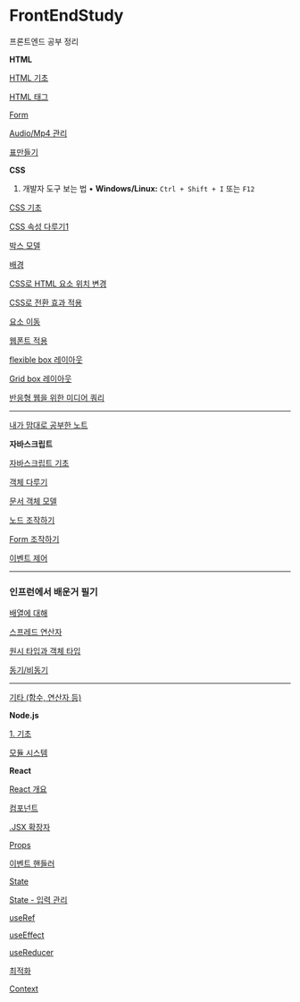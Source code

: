 # FrontEndStudy
프론트엔드 공부 정리

<summary><strong>HTML</strong></summary>

[ HTML 기초](https://www.notion.so/HTML-230f8fa8ff87800fac8bd0d54872e444?pvs=21)

[ HTML 태그](https://www.notion.so/HTML-230f8fa8ff878075a02ef4004324ed0c?pvs=21)

[ Form](https://www.notion.so/Form-231f8fa8ff87804786f4eee55137597e?pvs=21)

[ Audio/Mp4 관리](https://www.notion.so/Audio-Mp4-232f8fa8ff8780d8b644c207c8834f44?pvs=21)

[표만들기](https://www.notion.so/233f8fa8ff87800a9aebfdd03d03d51e?pvs=21)

<summary><strong>CSS</strong></summary>



1. 개발자 도구 보는 법
• **Windows/Linux:** `Ctrl + Shift + I` 또는 `F12`

[ CSS 기초](https://www.notion.so/CSS-232f8fa8ff878081a1a7f21dbdb368cd?pvs=21)

[CSS 속성 다루기1](https://www.notion.so/CSS-1-233f8fa8ff87808387f1ed036576e089?pvs=21)

[박스 모델](https://www.notion.so/236f8fa8ff87802985f5f8858177c448?pvs=21)

[배경](https://www.notion.so/23bf8fa8ff87808780b7e214e8a93ad1?pvs=21)

[CSS로 HTML 요소 위치 변경](https://www.notion.so/CSS-HTML-23bf8fa8ff87807e8591d1ea680d8b22?pvs=21)

[CSS로 전환 효과 적용](https://www.notion.so/CSS-23bf8fa8ff8780248961fb724e193edc?pvs=21)

[요소 이동](https://www.notion.so/23bf8fa8ff87809dba44c268e0d1291f?pvs=21)

[웹폰트 적용](https://www.notion.so/23bf8fa8ff87801a9c61cf290d6b4985?pvs=21)

[flexible box 레이아웃 ](https://www.notion.so/flexible-box-23ef8fa8ff8780c890fdfcd95a06fa79?pvs=21)

[Grid box 레이아웃](https://www.notion.so/Grid-box-23ff8fa8ff878060b241ccddcb61664a?pvs=21)

[반응형 웹을 위한 미디어 쿼리](https://www.notion.so/240f8fa8ff87807da889e060cf0bb6f2?pvs=21)

---

[내가 맘대로 공부한 노트](https://www.notion.so/23ef8fa8ff8780c8a55dd767b6a59217?pvs=21)



<summary><strong>자바스크립트</strong></summary>


[자바스크립트 기초](https://www.notion.so/23bf8fa8ff8780229be2fbe9db306c8f?pvs=21)

[객체 다루기](https://www.notion.so/23cf8fa8ff8780929581ec662cda0c1c?pvs=21)

[문서 객체 모델](https://www.notion.so/23cf8fa8ff87804dafc9d967100afbd5?pvs=21)

[노드 조작하기](https://www.notion.so/242f8fa8ff8780448bcbe2362b0a923c?pvs=21)

[Form 조작하기](https://www.notion.so/Form-242f8fa8ff878067853efc0621db4272?pvs=21)

[이벤트 제어](https://www.notion.so/243f8fa8ff878055af9cc432ee86a32f?pvs=21)

---

### 인프런에서 배운거 필기

[배열에 대해](https://www.notion.so/245f8fa8ff8780d18c53fcd0f8a273a5?pvs=21)

[스프레드 연산자](https://www.notion.so/244f8fa8ff8780878522fce163c1909b?pvs=21)

[원시 타입과 객체 타입](https://www.notion.so/245f8fa8ff8780efaf4fd5acd250aad4?pvs=21)

[동기/비동기](https://www.notion.so/245f8fa8ff878000a503c002aa0f5fb3?pvs=21)

---

[기타 (함수, 연산자 등)](https://www.notion.so/244f8fa8ff8780c29c93eebca9a4b6d5?pvs=21)



<summary><strong>Node.js</strong></summary>

[1. 기초](https://www.notion.so/1-245f8fa8ff8780018dd5d9ec756f3eec?pvs=21)

[모듈 시스템](https://www.notion.so/247f8fa8ff8780c98ba6c5d107a467ff?pvs=21)



<summary><strong>React</strong></summary>

[React 개요](https://www.notion.so/React-247f8fa8ff87808b98e8e64c7025ea7f?pvs=21)

[컴포넌트](https://www.notion.so/248f8fa8ff8780c6b581cf5270b2d7dd?pvs=21)

[.JSX 확장자](https://www.notion.so/JSX-248f8fa8ff878025b434e513c6d73dff?pvs=21)

[Props](https://www.notion.so/Props-24bf8fa8ff87807e90c9dd77b4e627de?pvs=21)

[이벤트 핸들러](https://www.notion.so/24df8fa8ff87805994f8ea6ce58325cf?pvs=21)

[State](https://www.notion.so/State-24df8fa8ff878050a08df3fed81a8437?pvs=21)

[State - 입력 관리](https://www.notion.so/State-24df8fa8ff8780b1bf38e52543ef0c02?pvs=21)

[useRef](https://www.notion.so/useRef-24ef8fa8ff87801382b0cfcc39ec3a1a?pvs=21)

[useEffect](https://www.notion.so/useEffect-24ef8fa8ff8780d89a4bf7e0823e0f25?pvs=21)

[useReducer](https://www.notion.so/useReducer-252f8fa8ff878043a97dd35f79bc8856?pvs=21)

[최적화](https://www.notion.so/255f8fa8ff8780d094ebd8925f86f363?pvs=21)

[Context](https://www.notion.so/Context-255f8fa8ff8780429853dd10a1dc2a71?pvs=21)
